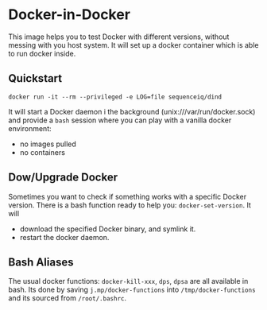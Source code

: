# Docker-in-Docker

This image helps you to test Docker with different versions, without
messing with you host system. It will set up a docker container which
is able to run docker inside.

## Quickstart

```
docker run -it --rm --privileged -e LOG=file sequenceiq/dind
```

It will start a Docker daemon i the background (unix:///var/run/docker.sock)
and provide a `bash` session where you can play with a vanilla docker
environment:
 - no images pulled
 - no containers

## Dow/Upgrade Docker

Sometimes you want to check if something works with a specific Docker version.
There is a bash function ready to help you: `docker-set-version`. It will

- download the specified Docker binary, and symlink it.
- restart the docker daemon.

## Bash Aliases

The usual docker functions: `docker-kill-xxx`, `dps`, `dpsa` are all available
in bash. Its done by saving `j.mp/docker-functions` into `/tmp/docker-functions`
and its sourced from `/root/.bashrc`.
